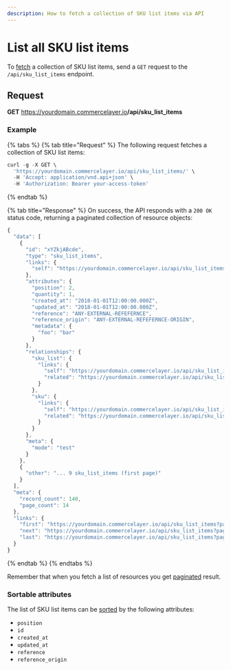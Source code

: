 ```yaml
---
description: How to fetch a collection of SKU list items via API
---
```


# List all SKU list items

To <a href="https://docs.commercelayer.io/developers/fetching-resources" target="_blank">fetch</a> a collection of SKU list items, send a `GET` request to the `/api/sku_list_items` endpoint.

## Request

**GET** https://yourdomain.commercelayer.io<b>/api/sku_list_items</b>

### **Example**

{% tabs %}
{% tab title="Request" %}
The following request fetches a collection of SKU list items:

```javascript
curl -g -X GET \
  'https://yourdomain.commercelayer.io/api/sku_list_items/' \
  -H 'Accept: application/vnd.api+json' \
  -H 'Authorization: Bearer your-access-token'
```
{% endtab %}

{% tab title="Response" %}
On success, the API responds with a `200 OK` status code, returning a paginated collection of resource objects:

```javascript
{
  "data": [
    {
      "id": "xYZkjABcde",
      "type": "sku_list_items",
      "links": {
        "self": "https://yourdomain.commercelayer.io/api/sku_list_items/xYZkjABcde"
      },
      "attributes": {
        "position": 2,
        "quantity": 1,
        "created_at": "2018-01-01T12:00:00.000Z",
        "updated_at": "2018-01-01T12:00:00.000Z",
        "reference": "ANY-EXTERNAL-REFEFERNCE",
        "reference_origin": "ANY-EXTERNAL-REFEFERNCE-ORIGIN",
        "metadata": {
          "foo": "bar"
        }
      },
      "relationships": {
        "sku_list": {
          "links": {
            "self": "https://yourdomain.commercelayer.io/api/sku_list_items/xYZkjABcde/relationships/sku_list",
            "related": "https://yourdomain.commercelayer.io/api/sku_list_items/xYZkjABcde/sku_list"
          }
        },
        "sku": {
          "links": {
            "self": "https://yourdomain.commercelayer.io/api/sku_list_items/xYZkjABcde/relationships/sku",
            "related": "https://yourdomain.commercelayer.io/api/sku_list_items/xYZkjABcde/sku"
          }
        }
      },
      "meta": {
        "mode": "test"
      }
    },
    {
      "other": "... 9 sku_list_items (first page)"
    }
  ],
  "meta": {
    "record_count": 140,
    "page_count": 14
  },
  "links": {
    "first": "https://yourdomain.commercelayer.io/api/sku_list_items?page[number]=1&page[size]=10",
    "next": "https://yourdomain.commercelayer.io/api/sku_list_items?page[number]=2&page[size]=10",
    "last": "https://yourdomain.commercelayer.io/api/sku_list_items?page[number]=14&page[size]=10"
  }
}
```
{% endtab %}
{% endtabs %}

Remember that when you fetch a list of resources you get <a href="https://docs.commercelayer.io/developers/pagination" target="_blank">paginated</a> result.

### Sortable attributes

The list of SKU list items can be <a href="https://docs.commercelayer.io/developers/sorting-results" target="_blank">sorted</a> by the following attributes:

* `position`
* `id`
* `created_at`
* `updated_at`
* `reference`
* `reference_origin`

